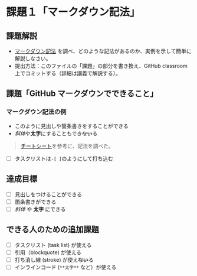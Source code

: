 # 課題１「マークダウン記法」

## 課題解説

- [マークダウン記法](https://guides.github.com/features/mastering-markdown/) を調べ、どのような記法があるのか、実例を示して簡単に解説しなさい。
- 提出方法：このファイルの「課題」の部分を書き換え、GitHub classroom 上でコミットする（詳細は講義で解説する）。

## 課題「GitHub マークダウンでできること」
### マークダウン記法の例
- このように見出しや箇条書きをすることができる
- *斜体*や**太字**にすることもでき~~ない~~る
>[チートシート](https://gist.github.com/mignonstyle/083c9e1651d7734f84c99b8cf49d57fa)を参考に、記法を調べた。

- [ ] タスクリストは`-[ ]`のようにして打ち込む
## 達成目標

- [ ] 見出しをつけることができる
- [ ] 箇条書きができる
- [ ] *斜体* や **太字** にできる

## できる人のための追加課題

- [ ] タスクリスト (task list) が使える
- [ ] 引用（blockquote) が使える
- [ ] 打ち消し線 (stroke) が使え~~ない~~る
- [ ] インラインコード (`**太字**` など）が使える
